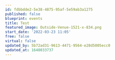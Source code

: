 ```yaml
---
id: fdbbdde2-5e38-4875-95af-5e59ab3a1275
published: false
blueprint: events
title: Test
featured_image: Outside-Venue-1521-x-834.png
start_date: '2022-03-23 11:05'
free: false
virtual: false
updated_by: 5b72ad31-9613-4471-9564-e28d5005ecc0
updated_at: 1648033737
---
```

